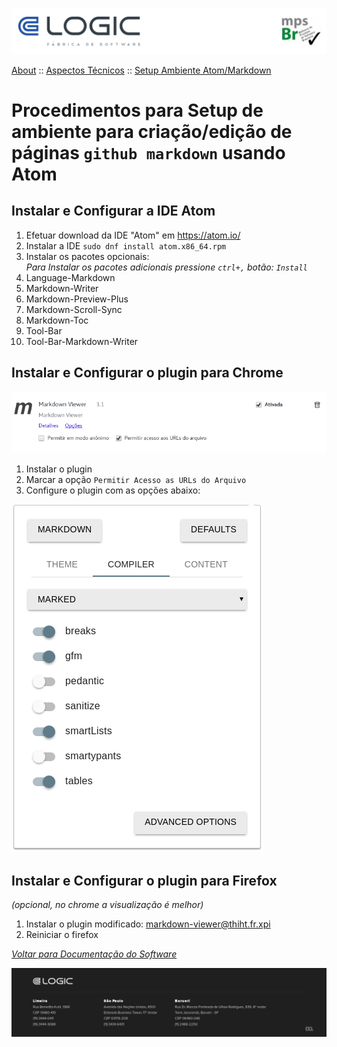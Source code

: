 ![Cabecalho](../../../Index-Anexos/Cabecalho.png)

[About](../../About.md) :: [Aspectos Técnicos](../Aspectos-Tecnicos.md) :: [Setup Ambiente Atom/Markdown](Setup-Ambiente-Atom.md)

#  Procedimentos para Setup de ambiente para criação/edição de páginas `github markdown` usando Atom

## Instalar e Configurar a IDE Atom

1. Efetuar download da IDE "Atom" em https://atom.io/
2. Instalar a IDE `sudo dnf install atom.x86_64.rpm`
3. Instalar os pacotes opcionais: <br> _Para Instalar os pacotes adicionais pressione `ctrl+,` botão: `Install`_
  1. Language-Markdown
  2. Markdown-Writer
  2. Markdown-Preview-Plus
  3. Markdown-Scroll-Sync
  4. Markdown-Toc
  5. Tool-Bar
  6. Tool-Bar-Markdown-Writer


## Instalar e Configurar o plugin para Chrome

![](Setup-Ambiente-Atom-Anexos/Plugin-Chrome.png)

1. Instalar o plugin
2. Marcar a opção `Permitir Acesso as URLs do Arquivo`
3. Configure o plugin com as opções abaixo:

![](Setup-Ambiente-Atom-Anexos/Conf-Plugin-Chrome.png)

## Instalar e Configurar o plugin para Firefox

_(opcional, no chrome a visualização é melhor)_

1. Instalar o plugin modificado: [markdown-viewer@thiht.fr.xpi](Setup-Ambiente-Atom-Anexos/markdown-viewer@thiht.fr.xpi)
2. Reiniciar o firefox


_[Voltar para Documentação do Software](../../.../Index.md)_


![Rodape](../../../Index-Anexos/Rodape.png)
